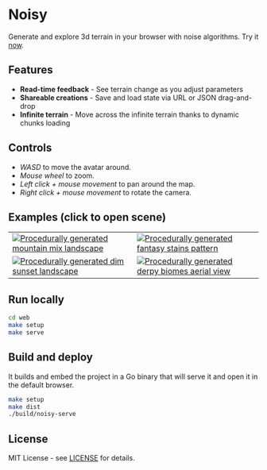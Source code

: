 # Noisy

Generate and explore 3d terrain in your browser with noise algorithms.
Try it [now](https://mooss.github.io/noisy/coriander).

## Features

- **Read-time feedback** - See terrain change as you adjust parameters
- **Shareable creations** - Save and load state via URL or JSON drag-and-drop
- **Infinite terrain** - Move across the infinite terrain thanks to dynamic chunks loading

## Controls

- *WASD* to move the avatar around.
- *Mouse wheel* to zoom.
- *Left click + mouse movement* to pan around the map.
- *Right click + mouse movement* to rotate the camera.

## Examples (click to open scene)

<table>
  <tr>
    <td>
      <a title="Mountain mix" href="https://mooss.github.io/noisy/coriander/?q=N4IghgDiBcoMY1GAjjcAvEAaEAFRIAomgJ7YgBiMAtAIwBM9AdAAwDMAnF9xwOwCsANg44A4jHr8WrTjy69B9XgA4AvjjBlYRUuSrQQZMWgDuIVepAAjAmDRgATuctgAzgQTaASmgCS5MH0QAA8AgFU0AGFyCAcAUwA3AEsAewBXVwBlJPQ43UsbbTsDMAAXZw0Aaw8CJLQ8jWiDMxx8bWIDBL00LuNoaRUOWg42ABZ-Udp-ASFeCxxCpHsAGwrwAHUaooAtezA7DQBFexSAjqQAKwIAORhpQRcu7VuSgDM1sAAhGFomNjUFrZ7AA1NYAcwIi3A9gAKuYcJ4kGA8toocVwJl4SBESAAFIEADSkKBJTACEsOLAAA1TB8XqA0fYAPJYylEkoQjT-EoACwCYChjIMpwpBAhqJJIHKou0fIM73mICg2gAJvVyKgDKEcE4DNUcAA7NBpLHubR1AwAW3IVwMqxwaoMeQsLssAFk0EScAARYlFPZ1GVIACC9gQGgAmmg4RowHKGZLpQiCHKQArLL6Jf7SWqg-AzE6Ah7SQFQgZQz6_UsSgAJVkEfHacpZ6sgEXJ7TihPZqX12VodM4ZWgR0gOs4TUgTA6tD6kBGgwmyxm0AWkDWnC2kD2kCj52K74t6HCvugLvWSXfPMsgzHHBNEAVkCpwdKgij8cgSfTkC6kBzhcQCXHAVxANcNxALcdz3ZxLAAGSrY9wGA7FbGtI90XbVDO0Q9Ek2w0AXzWYddzQTYJz8cg_wA41TVqNAIKg8gYJdWN3gwtAsJxc8hRAK8O1AG8QDvEAHyfIjFRI0dQQogwf2o8gF1-IRl3oq0bTQaD1VYyDbHEAwIg0RsQCjDRMxAGlXRwYsQAQ117JcMBzzAHwSjqDQ2hANgAgQgw4BSBwkjAA0VTiJwLCAA...">
        <img src="https://mooss.github.io/noisy/coriander/scenes/mountain-mix.jpeg" alt="Procedurally generated mountain mix landscape"/>
      </a>
    </td>
    <td>
      <a title="Fantasy stains" href="https://mooss.github.io/noisy/coriander/?q=N4IghgDiBcoMY1GAjjcAvEAaEAFRIAojAIwBMAzAHQDsADAJwCsTJNJJALAzbzgGKkuVOgDZmJCmTpimnSjgDiMUXRq0AHBrWiSDMqwoaAvjjABPAsWjlq7CpyY1ONMhpcuBQjVU50KFDRMopQUdGRuSjBkVNIULFoaTPE8nEkApgC0lMamIABGBGBoYABOILlmAM4ECLAgAEpomGaC0CAAHtjgAKpoAMLdEKXpAG4AlgD2AK5VAMrj6OnRwXmF9cXtYAAuFXlgANa1BONoXWaD7QDu3fj11iCj3W2P3crQdFQMnGyiLnRMLSUZKVApFEoAGz2ZgA6scNgAtEpgYpmACKaH4YAAdtswFVLGZrEgAFYEAByME-on2T3qlK2ADNoeAAEJoG5rcFbABqLIA5gR1kgSgAVCo4OpIMDLerC8AlOYSkBSkAAKQIAGkhdzwGAEHlVWAABqkGigsAM0DyzbgADyyqN2ugojMAElSJwzGB5Ta0JNHQRBXLdbtDQQABZoZmgqD1AAmpCoFBwqHa5xA5XaRxw2LQ02VNXqp3aAFtumT2lCcIn2stcg28gBZNDanAAER1G2Rp3DGwAgiUEGYAJoc7ooqMh7vtMOSyPRlmd6cirZgRN9pA3OsTltridddqDjtd1fgAASgfqGvquxXCvaAc3IGD1tDV9AU5A5djBFrJGTVM0A9HAs2pXMkw0GkcCLUAS2_Cs0GrEBaxAetQXZe9bSfed6lfMEZxAdlnwddoMRwS4QHIkApzcX8EzQJ4gPaFpMzQHMQDzGxk04PJYJAeDyxwSsQGQ1D0LyAAZU8H3AAtnzAcssP9D8Xxk205xVBdoDIBh6NAVC4WYkAQLY7Nui4kB5Jgk40CEkARLEtAJO9ZllMfVT8L9dpiNw0BSKo7pKOPGiYCkfSULQPljNYrMQA4riANWGzizsxCq26cS9jySskHeEA-jMG8QDHMxlxAU1GxwPciOyxsG29fCwCaLZTjMO5wEKMxpK2PNciAA..">
        <img src="https://mooss.github.io/noisy/coriander/scenes/fantasy-stains.jpeg" alt="Procedurally generated fantasy stains pattern"/>
      </a>
    </td>
  </tr>
  <tr>
    <td>
      <a title="Dim sunset" href="https://mooss.github.io/noisy/coriander/?q=N4IghgDiBcoMY1GAjjEAxATgU2yANCAAqIgCiMAjAEwDsAdAJzMuuMAcALO4ejALQ1q9AAwBmNo1oiRlAKwA2QgHEY1OSNES20ypwViAvoTABPUhWghzvNDZCqrAdxCHjIAEakwaMJlfuYADOpAiwIABKaACSBOB8VgAecWAAqmgAwnEQOABuAJYA9gCuQQDK-QBeeFbm7l7hPlZgAC4BJgDWoaT5aMkmWc5xJOGWmjK0kpJyirbQmowi7FNsciowmhpyboQNSL4ANu3gAOrdjQBavmA-JgCKaGXFAHZB2G0mlkgAVqQAcr4AGauEy5f4bejUHbgABCfRBnm8vgAascAOakPbgXwAFQRYSQYBqoCxTXAZXxpAAUqQANKYpHNMAIdwE8AADTUImhYAB4VJvgA8pTGvTmhiTLFmgALFJgLECqyFEWgDH8xkgNqs0iyqzA6FQcIAEzQeEIqCScX8Vi6hGeaGKCJC4V6VgAtnFflYjoQTVY8G5A-4ALJoemEAAiDMa1162saAEFfAgTABNNB4kxgXUkjVawhs3UgfXuKPqmNMk3xpAuf0pUNMlLJKxJyPR_bNAASKpANPCbXLHZAyurIDVuYrmp7RZLhENoD9IG75rQlStaFtIHtVkd7mdoFdIA9hC9IB9IEXAehcMH2KVPfHiMncNHwqsD0IgxArZAM-O84vNBlxAC0QDXQhrRATdtxAXdCH3EBD2PEBT3PS8AncAAZds73AOCQDZMAPVvMkRwLUhH0VKdRz_A1SEXG44gtNYQGtBY7XhPcejQZDULidDAyzYESLQMiCIonCyRfcjwjfb84i_H9aPcADF1RFcrHA1iNzibdKHoRQuJdHjPTQNDTQwk9vEcTQxGoEw-00BQlHAMtNFodgg0IBsQGwoN_MCMBHzAKJml6EwRnALwTGw5p7TcIA...">
        <img src="https://mooss.github.io/noisy/coriander/scenes/dim-sunset.jpeg" alt="Procedurally generated dim sunset landscape"/>
      </a>
    </td>
    <td>
      <a title="Derpy biomes" href="https://mooss.github.io/noisy/coriander/?q=N4IghgDiBcoMY1GAjjcAvEAaEAFRIAojAMwAsZATAHQBstJAjAKxNkDs7AHMzgGIweATiHUSzAAzNWTSmS44A4jEr0a7CRsokujWhWYBfHGACeBYtHJU6DFu2ZcyjCRNr9BzEWI5chEsn92IXYlFWo9dkZoylUhWkp4kloAUwBaRi5DYxAAIwIwNDAAJxBskwBnAgRYEAAlGF5wAWh3cABVNABhbBAIYpSANwBLAHsAVwqAZWH0FNJKHPzawuhwABcynLAAa2qCYbR5kx61gHde_FrLRhI6dn0RJ6faIRIPKzvtMldfv-ZGGFoBI6AFynkCkUADZbEwAdX2KwAWkUwIUTABFIqjXpgSxIABWBAAcjAQbRtoMSUUAGaw8AAITQFyWkLWYAAavSAOYEZZIIoAFTKOBqSDA81q_PARSmIpAYpAACkCABpPls8BgBA5RVgAAaKgk4LApKlmrAAHl5Xr1ezeSYAJJFAAWuLA0ulqxAON1BF55pWaE2ftqbrWdPBUFqABMjr1UGsAB69UprPY4AB2aHG8qqtUOawAtr0iWsYTg42t5tlazkALJodU4AAiGqD7LAh1DSAAgmTqNITABNAeArXh0Be4M2gjhkCRnJtwMCztxnvgC7J3GNqx0EwptZY1vt1fgAASs9qKtqmxXMrWvtF_tPD5AIefYbQi5w0dAVZABEcETEBMBwNMQAzEBszWXMcnzUBCxAEscDLEAKxAACa3BJl729J8FRfPC0CZDdrSPXpThAfscHDOQowIKsQXHECwJACCqSzGBGGoLgKRwBCQCQlCQDQjCsK2HIABlX29MA4M_JAS2Ix8r1AAMp01D9CK_CN6T_TC0CAkAQOdcC0CgmCQAUkBBOE0s0HE-NaxMMA6RUn01JADSIQ7EBSMUkByJAY8QComiQHnH8-kYtAuWAtA2IgyzuMHfjbIONARLE3oJJc0SCmUNZOhMG8QFHExlxAQ06xwXd30kut8rRHywAadlDhMK5wHyEwZPZbNsiAA.">
        <img src="https://mooss.github.io/noisy/coriander/scenes/derpy-biomes.jpeg" alt="Procedurally generated derpy biomes aerial view"/>
      </a>
    </td>
  </tr>
</table>

## Run locally

```bash
cd web
make setup
make serve
```

## Build and deploy

It builds and embed the project in a Go binary that will serve it and open it in the default browser.
```bash
make setup
make dist
./build/noisy-serve
```

## License

MIT License - see [LICENSE](LICENSE) for details.
